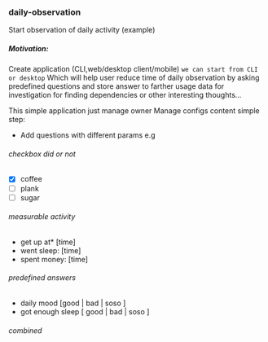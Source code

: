 ### daily-observation
Start observation of daily activity (example)



##### Motivation:
Create application (CLI,web/desktop client/mobile) `we can start from CLI or desktop`
Which will help user reduce time of daily observation
by asking predefined questions and store answer to farther 
usage data for investigation for finding dependencies or other 
interesting thoughts... 

This simple application just manage owner
Manage configs content simple step:
 * Add questions with different params e.g
 
 ###### checkbox did or not
 
 - [X] coffee 
 - [ ] plank 
 - [ ] sugar 
    
###### measurable activity 
* get up at* [time]
* went sleep: [time]
* spent money: [time]
    
###### predefined answers
 * daily mood       [good | bad | soso ]
 * got enough sleep [ good | bad | soso ]
 
 ###### combined
  
